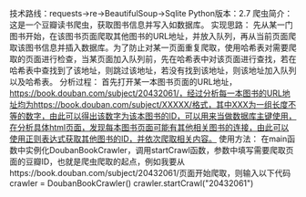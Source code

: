 技术路线：requests->re->BeautifulSoup->Sqlite
Python版本：2.7
爬虫简介：这是一个豆瓣读书爬虫，获取图书信息并写入如数据库。
实现思路：
先从某一门图书开始，在该图书页面爬取其他图书的URL地址，并放入队列，再从当前页面爬取该图书信息并插入数据库。为了防止对某一页面重复爬取，使用哈希表对需要爬取的页面进行检查，当某页面加入队列前，先在哈希表中对该页面进行查找，若在哈希表中查找到了该地址，则跳过该地址，若没有找到该地址，则该地址加入队列以及哈希表。
分析过程：
首先打开某一本图书页面的URL地址，https://book.douban.com/subject/20432061/，经过分析每一本图书的URL地址均为https://book.douban.com/subject/XXXXX/格式，其中XXX为一组长度不等的数字，由此可以得出该数字为该本图书的ID，可以用来当做数据库主键使用，在分析具体html页面，发现每本图书页面可能有其他相关图书的连接，由此可以使用正则表达式获取其他图书的ID，并依次爬取相关内容。
使用方法：
在main函数中实例化DoubanBookCrawler，调用startCrawl函数，参数中填写需要爬取页面的豆瓣ID，也就是爬虫爬取的起点，例如我要从https://book.douban.com/subject/20432061/页面开始爬取，则输入以下代码    crawler = DoubanBookCrawler()
crawler.startCrawl("20432061")
